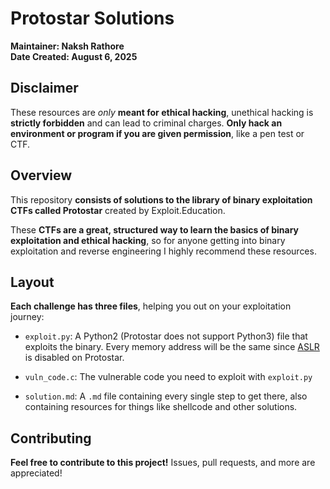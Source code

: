 # Protostar Solutions

**Maintainer: Naksh Rathore**<br />
**Date Created: August 6, 2025**

## Disclaimer

These resources are *only* **meant for ethical hacking**, unethical hacking is **strictly forbidden** and can lead to criminal charges. **Only hack an environment or program if you are given permission**, like a pen test or CTF.

## Overview

This repository **consists of solutions to the library of binary exploitation CTFs called Protostar** created by Exploit.Education.

These **CTFs are a great, structured way to learn the basics of binary exploitation and ethical hacking**, so for anyone getting into binary exploitation and reverse engineering I highly recommend these resources.

## Layout

**Each challenge has three files**, helping you out on your exploitation journey:

* `exploit.py`: A Python2 (Protostar does not support Python3) file that exploits the binary. Every memory address will be the same since [ASLR](https://en.wikipedia.org/wiki/Address_space_layout_randomization) is disabled on Protostar.

* `vuln_code.c`: The vulnerable code you need to exploit with `exploit.py`

* `solution.md`: A `.md` file containing every single step to get there, also containing resources for things like shellcode and other solutions.

## Contributing

**Feel free to contribute to this project!** Issues, pull requests, and more are appreciated!
